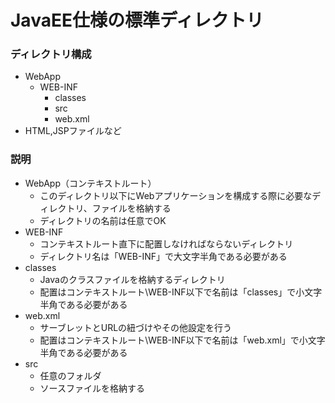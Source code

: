 # JavaEE仕様の標準ディレクトリ

### ディレクトリ構成
- WebApp
    - WEB-INF
        - classes
        - src
        - web.xml
- HTML,JSPファイルなど

### 説明
- WebApp（コンテキストルート）
    - このディレクトリ以下にWebアプリケーションを構成する際に必要なディレクトリ、ファイルを格納する
    - ディレクトリの名前は任意でOK
- WEB-INF
    - コンテキストルート直下に配置しなければならないディレクトリ
    - ディレクトリ名は「WEB-INF」で大文字半角である必要がある
- classes
    - Javaのクラスファイルを格納するディレクトリ
    - 配置はコンテキストルート\WEB-INF以下で名前は「classes」で小文字半角である必要がある
- web.xml
    - サーブレットとURLの紐づけやその他設定を行う
    - 配置はコンテキストルート\WEB-INF以下で名前は「web.xml」で小文字半角である必要がある
- src
    - 任意のフォルダ
    - ソースファイルを格納する
